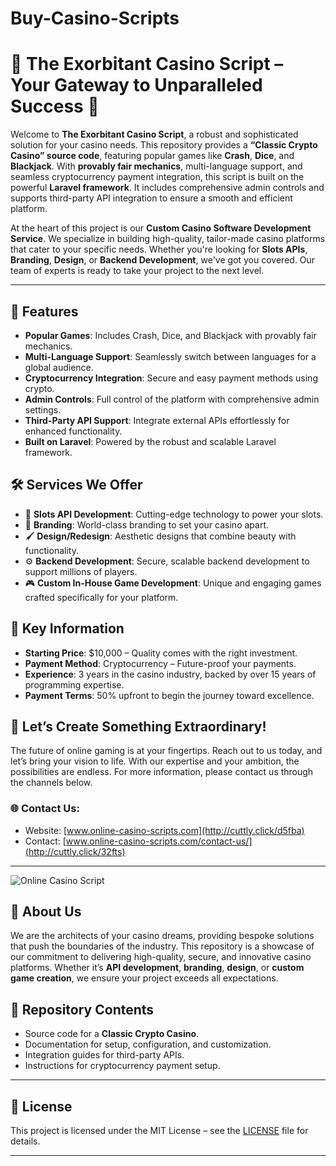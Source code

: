 # Buy-Casino-Scripts


# 🎰 The Exorbitant Casino Script – Your Gateway to Unparalleled Success 🎰

Welcome to **The Exorbitant Casino Script**, a robust and sophisticated solution for your casino needs. This repository provides a **“Classic Crypto Casino” source code**, featuring popular games like **Crash**, **Dice**, and **Blackjack**. With **provably fair mechanics**, multi-language support, and seamless cryptocurrency payment integration, this script is built on the powerful **Laravel framework**. It includes comprehensive admin controls and supports third-party API integration to ensure a smooth and efficient platform.

At the heart of this project is our **Custom Casino Software Development Service**. We specialize in building high-quality, tailor-made casino platforms that cater to your specific needs. Whether you're looking for **Slots APIs**, **Branding**, **Design**, or **Backend Development**, we've got you covered. Our team of experts is ready to take your project to the next level.

---

## 🌟 Features

- **Popular Games**: Includes Crash, Dice, and Blackjack with provably fair mechanics.
- **Multi-Language Support**: Seamlessly switch between languages for a global audience.
- **Cryptocurrency Integration**: Secure and easy payment methods using crypto.
- **Admin Controls**: Full control of the platform with comprehensive admin settings.
- **Third-Party API Support**: Integrate external APIs effortlessly for enhanced functionality.
- **Built on Laravel**: Powered by the robust and scalable Laravel framework.

## 🛠️ Services We Offer

- 🎲 **Slots API Development**: Cutting-edge technology to power your slots.
- 🎨 **Branding**: World-class branding to set your casino apart.
- 🖌️ **Design/Redesign**: Aesthetic designs that combine beauty with functionality.
- ⚙️ **Backend Development**: Secure, scalable backend development to support millions of players.
- 🎮 **Custom In-House Game Development**: Unique and engaging games crafted specifically for your platform.

## 🔑 Key Information

- **Starting Price**: $10,000 – Quality comes with the right investment.
- **Payment Method**: Cryptocurrency – Future-proof your payments.
- **Experience**: 3 years in the casino industry, backed by over 15 years of programming expertise.
- **Payment Terms**: 50% upfront to begin the journey toward excellence.

## 🚀 Let’s Create Something Extraordinary!

The future of online gaming is at your fingertips. Reach out to us today, and let’s bring your vision to life. With our expertise and your ambition, the possibilities are endless. For more information, please contact us through the channels below.

### 🌐 Contact Us:
- Website: [www.online-casino-scripts.com](http://cuttly.click/d5fba)
- Contact: [www.online-casino-scripts.com/contact-us/](http://cuttly.click/32fts)

---

![Online Casino Script](https://online-casino-scripts.com/images/items/2volejrejnmg/zXq0cQUKDoGjLdo_1721700339.webp)


## 🌟 About Us

We are the architects of your casino dreams, providing bespoke solutions that push the boundaries of the industry. This repository is a showcase of our commitment to delivering high-quality, secure, and innovative casino platforms. Whether it’s **API development**, **branding**, **design**, or **custom game creation**, we ensure your project exceeds all expectations.

## 📂 Repository Contents

- Source code for a **Classic Crypto Casino**.
- Documentation for setup, configuration, and customization.
- Integration guides for third-party APIs.
- Instructions for cryptocurrency payment setup.

---

## 📝 License

This project is licensed under the MIT License – see the [LICENSE](LICENSE) file for details.

---


